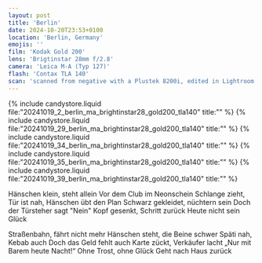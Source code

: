 ```yaml
---
layout: post
title: 'Berlin'
date: 2024-10-20T23:53+0100
location: 'Berlin, Germany'
emojis: ''
film: 'Kodak Gold 200'
lens: 'Brigtinstar 28mm f/2.8'
camera: 'Leica M-A (Typ 127)'
flash: 'Contax TLA 140'
scan: 'scanned from negative with a Plustek 8200i, edited in Lightroom'
---
```


{% include candystore.liquid file:"20241019_2_berlin_ma_brightinstar28_gold200_tla140" title:"" %}
{% include candystore.liquid file:"20241019_29_berlin_ma_brightinstar28_gold200_tla140" title:"" %}
{% include candystore.liquid file:"20241019_34_berlin_ma_brightinstar28_gold200_tla140" title:"" %}
{% include candystore.liquid file:"20241019_35_berlin_ma_brightinstar28_gold200_tla140" title:"" %}
{% include candystore.liquid file:"20241019_39_berlin_ma_brightinstar28_gold200_tla140" title:"" %}

<p>Hänschen klein, steht allein
Vor dem Club im Neonschein
Schlange zieht, Tür ist nah,
Hänschen übt den Plan
Schwarz gekleidet, nüchtern sein
Doch der Türsteher sagt "Nein"
Kopf gesenkt, Schritt zurück
Heute nicht sein Glück</p>

<p>Straßenbahn, fährt nicht mehr
Hänschen steht, die Beine schwer
Späti nah, Kebab auch
Doch das Geld fehlt auch
Karte zückt, Verkäufer lacht
„Nur mit Barem heute Nacht!“
Ohne Trost, ohne Glück
Geht nach Haus zurück</p>
